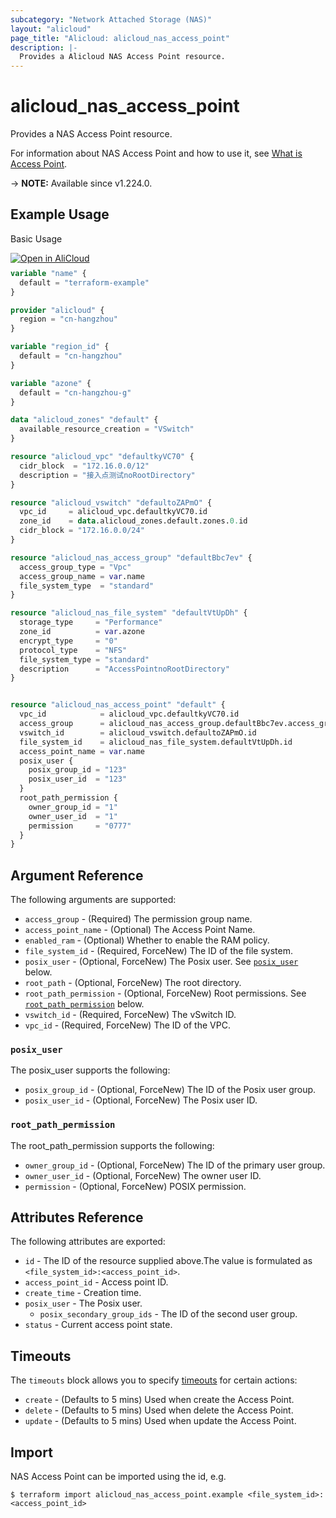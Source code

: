```yaml
---
subcategory: "Network Attached Storage (NAS)"
layout: "alicloud"
page_title: "Alicloud: alicloud_nas_access_point"
description: |-
  Provides a Alicloud NAS Access Point resource.
---
```


# alicloud_nas_access_point

Provides a NAS Access Point resource. 

For information about NAS Access Point and how to use it, see [What is Access Point](https://www.alibabacloud.com/help/zh/nas/developer-reference/api-nas-2017-06-26-createaccesspoint).

-> **NOTE:** Available since v1.224.0.

## Example Usage

Basic Usage

<div style="display: block;margin-bottom: 40px;"><div class="oics-button" style="float: right;position: absolute;margin-bottom: 10px;">
  <a href="https://api.aliyun.com/api-tools/terraform?resource=alicloud_nas_access_point&exampleId=011375ed-7358-491f-c493-de9479b1a61239bed43d&activeTab=example&spm=docs.r.nas_access_point.0.011375ed73&intl_lang=EN_US" target="_blank">
    <img alt="Open in AliCloud" src="https://img.alicdn.com/imgextra/i1/O1CN01hjjqXv1uYUlY56FyX_!!6000000006049-55-tps-254-36.svg" style="max-height: 44px; max-width: 100%;">
  </a>
</div></div>

```terraform
variable "name" {
  default = "terraform-example"
}

provider "alicloud" {
  region = "cn-hangzhou"
}

variable "region_id" {
  default = "cn-hangzhou"
}

variable "azone" {
  default = "cn-hangzhou-g"
}

data "alicloud_zones" "default" {
  available_resource_creation = "VSwitch"
}

resource "alicloud_vpc" "defaultkyVC70" {
  cidr_block  = "172.16.0.0/12"
  description = "接入点测试noRootDirectory"
}

resource "alicloud_vswitch" "defaultoZAPmO" {
  vpc_id     = alicloud_vpc.defaultkyVC70.id
  zone_id    = data.alicloud_zones.default.zones.0.id
  cidr_block = "172.16.0.0/24"
}

resource "alicloud_nas_access_group" "defaultBbc7ev" {
  access_group_type = "Vpc"
  access_group_name = var.name
  file_system_type  = "standard"
}

resource "alicloud_nas_file_system" "defaultVtUpDh" {
  storage_type     = "Performance"
  zone_id          = var.azone
  encrypt_type     = "0"
  protocol_type    = "NFS"
  file_system_type = "standard"
  description      = "AccessPointnoRootDirectory"
}


resource "alicloud_nas_access_point" "default" {
  vpc_id            = alicloud_vpc.defaultkyVC70.id
  access_group      = alicloud_nas_access_group.defaultBbc7ev.access_group_name
  vswitch_id        = alicloud_vswitch.defaultoZAPmO.id
  file_system_id    = alicloud_nas_file_system.defaultVtUpDh.id
  access_point_name = var.name
  posix_user {
    posix_group_id = "123"
    posix_user_id  = "123"
  }
  root_path_permission {
    owner_group_id = "1"
    owner_user_id  = "1"
    permission     = "0777"
  }
}
```

## Argument Reference

The following arguments are supported:
* `access_group` - (Required) The permission group name.
* `access_point_name` - (Optional) The Access Point Name.
* `enabled_ram` - (Optional) Whether to enable the RAM policy.
* `file_system_id` - (Required, ForceNew) The ID of the file system.
* `posix_user` - (Optional, ForceNew) The Posix user. See [`posix_user`](#posix_user) below.
* `root_path` - (Optional, ForceNew) The root directory.
* `root_path_permission` - (Optional, ForceNew) Root permissions. See [`root_path_permission`](#root_path_permission) below.
* `vswitch_id` - (Required, ForceNew) The vSwitch ID.
* `vpc_id` - (Required, ForceNew) The ID of the VPC.

### `posix_user`

The posix_user supports the following:
* `posix_group_id` - (Optional, ForceNew) The ID of the Posix user group.
* `posix_user_id` - (Optional, ForceNew) The Posix user ID.

### `root_path_permission`

The root_path_permission supports the following:
* `owner_group_id` - (Optional, ForceNew) The ID of the primary user group.
* `owner_user_id` - (Optional, ForceNew) The owner user ID.
* `permission` - (Optional, ForceNew) POSIX permission.

## Attributes Reference

The following attributes are exported:
* `id` - The ID of the resource supplied above.The value is formulated as `<file_system_id>:<access_point_id>`.
* `access_point_id` - Access point ID.
* `create_time` - Creation time.
* `posix_user` - The Posix user.
  * `posix_secondary_group_ids` - The ID of the second user group.
* `status` - Current access point state.

## Timeouts

The `timeouts` block allows you to specify [timeouts](https://www.terraform.io/docs/configuration-0-11/resources.html#timeouts) for certain actions:
* `create` - (Defaults to 5 mins) Used when create the Access Point.
* `delete` - (Defaults to 5 mins) Used when delete the Access Point.
* `update` - (Defaults to 5 mins) Used when update the Access Point.

## Import

NAS Access Point can be imported using the id, e.g.

```shell
$ terraform import alicloud_nas_access_point.example <file_system_id>:<access_point_id>
```